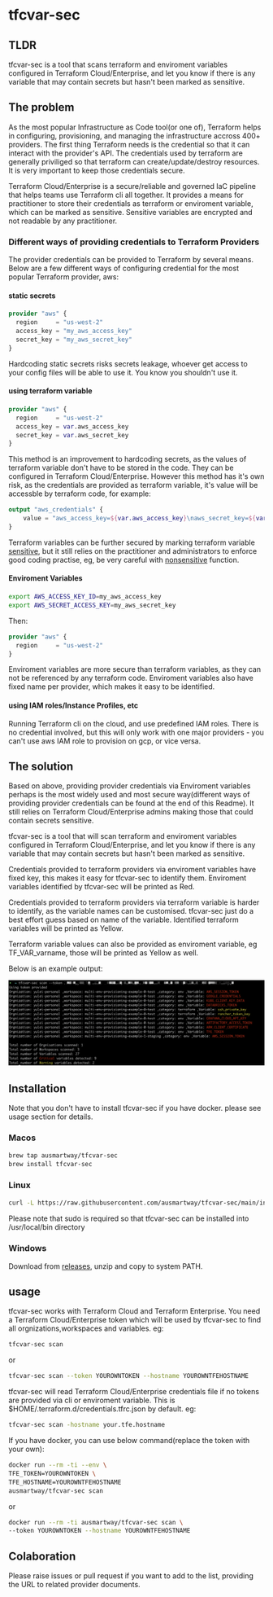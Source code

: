# tfcvar-sec

## TLDR

tfcvar-sec is a tool that scans terraform and enviroment variables configured in Terraform Cloud/Enterprise, and let you know if there is any variable that may contain secrets but hasn't been marked as sensitive.

## The problem

As the most popular Infrastructure as Code tool(or one of), Terraform helps in configuring, provisioning, and managing the infrastructure accross 400+ providers. The first thing Terraform needs is the credential so that it can interact with the provider's API. The credentials used by terraform are generally priviliged so that terraform can create/update/destroy resources. It is very important to keep those credentials secure.

Terraform Cloud/Enterprise is a secure/reliable and governed IaC pipeline that helps teams use Terraform cli all together. It provides a means for practitioner to store their credentials as terraform or enviroment variable, which can be marked as sensitive. Sensitive variables are encrypted and not readable by any practitioner.

### Different ways of providing credentials to Terraform Providers

The provider credentials can be provided to Terraform by several means. Below are a few different ways of configuring credential for the most popular Terraform provider, aws:

#### static secrets

```terraform
provider "aws" {
  region     = "us-west-2"
  access_key = "my_aws_access_key"
  secret_key = "my_aws_secret_key"
}
```

Hardcoding static secrets risks secrets leakage, whoever get access to your config files will be able to use it. You know you shouldn't use it.

#### using terraform variable

```terraform
provider "aws" {
  region     = "us-west-2"
  access_key = var.aws_access_key
  secret_key = var.aws_secret_key
}
```

This method is an improvement to hardcoding secrets, as the values of terraform variable don't have to be stored in the code. They can be configured in Terraform Cloud/Enterprise. However this method has it's own risk, as the credentials are provided as terraform variable, it's value will be accessble by terraform code, for example:

```terraform
output "aws_credentials" {
    value = "aws_access_key=${var.aws_access_key}\naws_secret_key=${var.aws_secret_key}"
}
```

Terraform variables can be further secured by marking terraform variable [sensitive](https://learn.hashicorp.com/tutorials/terraform/sensitive-variables), but it still relies on the practitioner and administrators to enforce good coding practise, eg, be very careful with [nonsensitive](https://www.terraform.io/docs/language/functions/nonsensitive.html) function.

#### Enviroment Variables

```bash
export AWS_ACCESS_KEY_ID=my_aws_access_key
export AWS_SECRET_ACCESS_KEY=my_aws_secret_key
```

Then:

```terraform
provider "aws" {
  region     = "us-west-2"
}
```

Enviroment variables are more secure than terraform variables, as they can not be referenced by any terraform code. Enviroment variables also have fixed name per provider, which makes it easy to be identified.

#### using IAM roles/Instance Profiles, etc

Running Terraform cli on the cloud, and use predefined IAM roles. There is no credential involved, but this will only work with one major providers - you can't use aws IAM role to provision on gcp, or vice versa.

## The solution

Based on above, providing provider credentials via Enviroment variables perhaps is the most widely used and most secure way(different ways of providing provider credentials can be found at the end of this Readme). It still relies on Terraform Cloud/Enterprise admins making those that could contain secrets sensitive.

tfcvar-sec is a tool that will scan terraform and enviroment variables configured in Terraform Cloud/Enterprise, and let you know if there is any variable that may contain secrets but hasn't been marked as sensitive.

Credentials provided to terraform providers via enviroment variables have fixed key, this makes it easy for tfcvar-sec to identify them. Enviroment variables identified by tfcvar-sec will be printed as Red.

Credentials provided to terraform providers via terraform variable is harder to identify, as the variable names can be customised. tfcvar-sec just do a best effort guess based on name of the variable. Identified terraform variables will be printed as Yellow.

Terraform variable values can also be provided as enviroment variable, eg TF_VAR_varname, those will be printed as Yellow as well.

Below is an example output:

![tfcvar-sec](https://raw.githubusercontent.com/ausmartway/tfcvar-sec/main/png/tfcvar-sec.png)

## Installation

Note that you don't have to install tfcvar-sec if you have docker. please see usage section for details.

### Macos

```bash
brew tap ausmartway/tfcvar-sec
brew install tfcvar-sec
```

### Linux

```bash
curl -L https://raw.githubusercontent.com/ausmartway/tfcvar-sec/main/install.sh | sudo bash
```

Please note that sudo is required so that tfcvar-sec can be installed into /usr/local/bin directory

### Windows

Download from [releases](https://github.com/ausmartway/tfcvar-sec/releases), unzip and copy to system PATH.

## usage

tfcvar-sec works with Terraform Cloud and Terraform Enterprise. You need a Terraform Cloud/Enterprise token which will be used by tfcvar-sec to find all orgnizations,workspaces and variables. eg:

```bash
tfcvar-sec scan
```

or

```bash
tfcvar-sec scan --token YOUROWNTOKEN --hostname YOUROWNTFEHOSTNAME
```

tfcvar-sec will read Terraform Cloud/Enterprise credentials file if no tokens are provided via cli or enviroment variable. This is $HOME/.terraform.d/credentials.tfrc.json by default. eg:

```bash
tfcvar-sec scan -hostname your.tfe.hostname
```

If you have docker, you can use below command(replace the token with your own):

```bash
docker run --rm -ti --env \
TFE_TOKEN=YOUROWNTOKEN \
TFE_HOSTNAME=YOUROWNTFEHOSTNAME
ausmartway/tfcvar-sec scan
```

or

```bash
docker run --rm -ti ausmartway/tfcvar-sec scan \
--token YOUROWNTOKEN --hostname YOUROWNTFEHOSTNAME
```

## Colaboration

Please raise issues or pull request if you want to add to the list, providing the URL to related provider documents.
